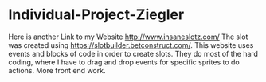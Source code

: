 # Individual-Project-Ziegler
Here is another Link to my Website http://www.insaneslotz.com/
The slot was created using https://slotbuilder.betconstruct.com/. This website uses events and blocks of code in order to create slots.
They do most of the hard coding, where I have to drag and drop events for specific sprites to do actions. More front end work.
